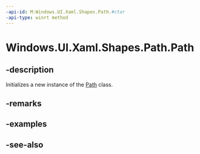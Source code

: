 ```yaml
---
-api-id: M:Windows.UI.Xaml.Shapes.Path.#ctor
-api-type: winrt method
---
```


<!-- Method syntax
public Path()
-->

# Windows.UI.Xaml.Shapes.Path.Path

## -description
Initializes a new instance of the [Path](path.md) class.


## -remarks

## -examples

## -see-also
